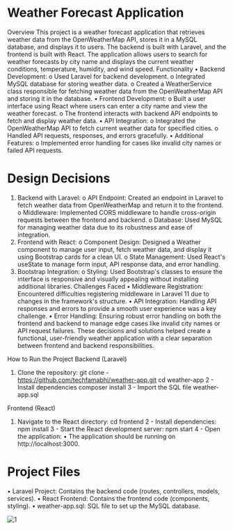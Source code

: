 # Weather Forecast Application
Overview
This project is a weather forecast application that retrieves weather data from the OpenWeatherMap API, stores it in a MySQL database, and displays it to users. The backend is built with Laravel, and the frontend is built with React. The application allows users to search for weather forecasts by city name and displays the current weather conditions, temperature, humidity, and wind speed.
Functionality
•	Backend Development:
o	Used Laravel for backend development.
o	Integrated MySQL database for storing weather data.
o	Created a WeatherService class responsible for fetching weather data from the OpenWeatherMap API and storing it in the database.
•	Frontend Development:
o	Built a user interface using React where users can enter a city name and view the weather forecast.
o	The frontend interacts with backend API endpoints to fetch and display weather data.
•	API Integration:
o	Integrated the OpenWeatherMap API to fetch current weather data for specified cities.
o	Handled API requests, responses, and errors gracefully.
•	Additional Features:
o	Implemented error handling for cases like invalid city names or failed API requests.
# Design Decisions
1.	Backend with Laravel:
o	API Endpoint: Created an endpoint in Laravel to fetch weather data from OpenWeatherMap and return it to the frontend.
o	Middleware: Implemented CORS middleware to handle cross-origin requests between the frontend and backend.
o	Database: Used MySQL for managing weather data due to its robustness and ease of integration.
2.	Frontend with React:
o	Component Design: Designed a Weather component to manage user input, fetch weather data, and display it using Bootstrap cards for a clean UI.
o	State Management: Used React's useState to manage form input, API response data, and error handling.
3.	Bootstrap Integration:
o	Styling: Used Bootstrap's classes to ensure the interface is responsive and visually appealing without installing additional libraries.
Challenges Faced
•	Middleware Registration: Encountered difficulties registering middleware in Laravel 11 due to changes in the framework's structure.
•	API Integration: Handling API responses and errors to provide a smooth user experience was a key challenge.
•	Error Handling: Ensuring robust error handling on both the frontend and backend to manage edge cases like invalid city names or API request failures.
These decisions and solutions helped create a functional, user-friendly weather application with a clear separation between frontend and backend responsibilities.

How to Run the Project
Backend (Laravel)
1.	Clone the repository:
git clone  - https://github.com/techfamabhi/weather-app.git
cd weather-app
2 - Install dependencies
composer install
3 - Import the SQL file
weather-app.sql

Frontend (React)
1.	Navigate to the React directory:
cd frontend
2 - Install dependencies:
npm install
3 - Start the React development server:
npm start
4 - Open the application:
•	The application should be running on http://localhost:3000.


# Project Files
•	Laravel Project: Contains the backend code (routes, controllers, models, services).
•	React Frontend: Contains the frontend code (components, styling).
•	weather-app.sql: SQL file to set up the MySQL database.




![1](https://github.com/user-attachments/assets/ca582076-c0bf-481b-9b2e-d89daa1ae10d)
